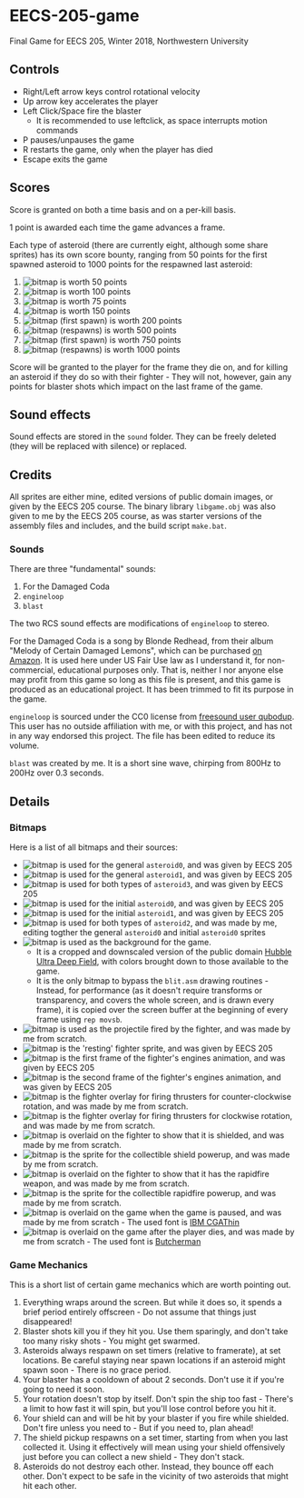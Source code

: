 # EECS-205-game
Final Game for EECS 205, Winter 2018, Northwestern University

## Controls

 - Right/Left arrow keys control rotational velocity
 - Up arrow key accelerates the player
 - Left Click/Space fire the blaster
   - It is recommended to use leftclick, as space interrupts motion commands
 - P pauses/unpauses the game
 - R restarts the game, only when the player has died
 - Escape exits the game

## Scores

Score is granted on both a time basis and on a per-kill basis.

1 point is awarded each time the game advances a frame.

Each type of asteroid (there are currently eight, although some share sprites) has its own score bounty, ranging from 50 points for the first spawned asteroid to 1000 points for the respawned last asteroid:

1. ![bitmap](sprites/asteroid_003.png) is worth 50 points
2. ![bitmap](sprites/asteroid_000.png) is worth 100 points
3. ![bitmap](sprites/asteroid_005.png) is worth 75 points
4. ![bitmap](sprites/asteroid_001.png) is worth 150 points
5. ![bitmap](sprites/asteroid_000_003.png) (first spawn) is worth 200 points
6. ![bitmap](sprites/asteroid_000_003.png) (respawns) is worth 500 points
7. ![bitmap](sprites/asteroid_002.png) (first spawn) is worth 750 points
8. ![bitmap](sprites/asteroid_002.png) (respawns) is worth 1000 points

Score will be granted to the player for the frame they die on, and for killing an asteroid if they do so with their fighter - They will not, however, gain any points for blaster shots which impact on the last frame of the game.

## Sound effects

Sound effects are stored in the `sound` folder. They can be freely deleted (they will be replaced with silence) or replaced.

## Credits

All sprites are either mine, edited versions of public domain images, or given by the EECS 205 course. The binary library `libgame.obj` was also given to me by the EECS 205 course, as was starter versions of the assembly files and includes, and the build script `make.bat`.

### Sounds

There are three "fundamental" sounds:

1. For the Damaged Coda
2. `engineloop`
3. `blast`

The two RCS sound effects are modifications of `engineloop` to stereo.

For the Damaged Coda is a song by Blonde Redhead, from their album "Melody of Certain Damaged Lemons", which can be purchased [on Amazon](https://www.amazon.com/Melody-Certain-Damaged-Lemons-REDHEAD/dp/B00004SW9X). It is used here under US Fair Use law as I understand it, for non-commercial, educational purposes only. That is, neither I nor anyone else may profit from this game so long as this file is present, and this game is produced as an educational project. It has been trimmed to fit its purpose in the game.

`engineloop` is sourced under the CC0 license from [freesound user qubodup](https://freesound.org/people/qubodup/sounds/146770/). This user has no outside affiliation with me, or with this project, and has not in any way endorsed this project. The file has been edited to reduce its volume.

`blast` was created by me. It is a short sine wave, chirping from 800Hz to 200Hz over 0.3 seconds.

## Details

### Bitmaps

Here is a list of all bitmaps and their sources:

 - ![bitmap](sprites/asteroid_000.png) is used for the general `asteroid0`, and was given by EECS 205
 - ![bitmap](sprites/asteroid_001.png) is used for the general `asteroid1`, and was given by EECS 205
 - ![bitmap](sprites/asteroid_002.png) is used for both types of `asteroid3`, and was given by EECS 205
 - ![bitmap](sprites/asteroid_003.png) is used for the initial `asteroid0`, and was given by EECS 205
 - ![bitmap](sprites/asteroid_005.png) is used for the initial `asteroid1`, and was given by EECS 205
 - ![bitmap](sprites/asteroid_000_003.png) is used for both types of `asteroid2`, and was made by me, editing togther the general `asteroid0` and initial `asteroid0` sprites
 - ![bitmap](sprites/background.png) is used as the background for the game.
   - It is a cropped and downscaled version of the public domain [Hubble Ultra Deep Field](http://hubblesite.org/image/3380/news_release/2014-27), with colors brought down to those available to the game.
   - It is the only bitmap to bypass the `blit.asm` drawing routines - Instead, for performance (as it doesn't require transforms or transparency, and covers the whole screen, and is drawn every frame), it is copied over the screen buffer at the beginning of every frame using `rep movsb`.
 - ![bitmap](sprites/blast.png) is used as the projectile fired by the fighter, and was made by me from scratch.
 - ![bitmap](sprites/fighter_000.png) is the 'resting' fighter sprite, and was given by EECS 205
 - ![bitmap](sprites/fighter_002.png) is the first frame of the fighter's engines animation, and was given by EECS 205
 - ![bitmap](sprites/fighter_001.png) is the second frame of the fighter's engines animation, and was given by EECS 205
 - ![bitmap](sprites/rcs_ccw.png) is the fighter overlay for firing thrusters for counter-clockwise rotation, and was made by me from scratch.
 - ![bitmap](sprites/rcs_cw.png) is the fighter overlay for firing thrusters for clockwise rotation, and was made by me from scratch.
 - ![bitmap](sprites/shield_power.png) is overlaid on the fighter to show that it is shielded, and was made by me from scratch.
 - ![bitmap](sprites/shield_pickup.png) is the sprite for the collectible shield powerup, and was made by me from scratch.
 - ![bitmap](sprites/rapidfire_power.png) is overlaid on the fighter to show that it has the rapidfire weapon, and was made by me from scratch.
 - ![bitmap](sprites/rapidfire_pickup.png) is the sprite for the collectible rapidfire powerup, and was made by me from scratch.
 - ![bitmap](sprites/paused.png) is overlaid on the game when the game is paused, and was made by me from scratch - The used font is [IBM CGAThin](https://int10h.org/oldschool-pc-fonts/fontlist/)
 - ![bitmap](sprites/gameover.png) is overlaid on the game after the player dies, and was made by me from scratch - The used font is [Butcherman](https://fonts.google.com/specimen/Butcherman)
 
### Game Mechanics

This is a short list of certain game mechanics which are worth pointing out.

1. Everything wraps around the screen. But while it does so, it spends a brief period entirely offscreen - Do not assume that things just disappeared!
2. Blaster shots kill you if they hit you. Use them sparingly, and don't take too many risky shots - You might get swarmed.
3. Asteroids always respawn on set timers (relative to framerate), at set locations. Be careful staying near spawn locations if an asteroid might spawn soon - There is no grace period.
4. Your blaster has a cooldown of about 2 seconds. Don't use it if you're going to need it soon.
5. Your rotation doesn't stop by itself. Don't spin the ship too fast - There's a limit to how fast it will spin, but you'll lose control before you hit it.
6. Your shield can and will be hit by your blaster if you fire while shielded. Don't fire unless you need to - But if you need to, plan ahead!
7. The shield pickup respawns on a set timer, starting from when you last collected it. Using it effectively will mean using your shield offensively just before you can collect a new shield - They don't stack.
8. Asteroids do not destroy each other. Instead, they bounce off each other. Don't expect to be safe in the vicinity of two asteroids that might hit each other.
